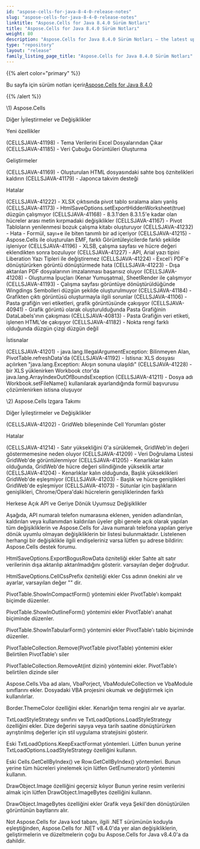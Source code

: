 ```yaml
---
id: "aspose-cells-for-java-8-4-0-release-notes"
slug: "aspose-cells-for-java-8-4-0-release-notes"
linktitle: "Aspose.Cells for Java 8.4.0 Sürüm Notları"
title: "Aspose.Cells for Java 8.4.0 Sürüm Notları"
weight: 80
description: "Aspose.Cells for Java 8.4.0 Sürüm Notları – the latest updates and fixes."
type: "repository"
layout: "release"
family_listing_page_title: "Aspose.Cells for Java 8.4.0 Sürüm Notları"
---
```

{{% alert color="primary" %}} 

 Bu sayfa için sürüm notları içerir[Aspose.Cells for Java 8.4.0](https://releases.aspose.com/cells/java/new-releases/aspose.cells-for-java-8.4.0/)

{{% /alert %}} 

\1) Aspose.Cells

Diğer İyileştirmeler ve Değişiklikler

Yeni özellikler

(CELLSJAVA-41198) - Tema Verilerini Excel Dosyalarından Çıkar
(CELLSJAVA-41185) - Veri Çubuğu Görüntüleri Oluşturma

Geliştirmeler

(CELLSJAVA-41169) - Oluşturulan HTML dosyasındaki sahte boş öznitelikleri kaldırın
(CELLSJAVA-41179) - Japonca takvim desteği

Hatalar

(CELLSJAVA-41222) - XLSX çıktısında pivot tablo sıralama alanı yanlış
(CELLSJAVA-41173) - HtmlSaveOptions.setExportHiddenWorksheet(true) düzgün çalışmıyor
(CELLSJAVA-41168) - 8.3.1'den 8.3.1.5'e kadar olan hücreler arası metin kırpmadaki değişiklikler
(CELLSJAVA-41167) - Pivot Tabloların yenilenmesi bozuk çalışma kitabı oluşturuyor
(CELLSJAVA-41232) - Hata - Formül, sayı+e ile biten tanımlı bir ad içeriyor
(CELLSJAVA-41215) - Aspose.Cells ile oluşturulan EMF, farklı Görüntüleyicilerde farklı şekilde işleniyor
(CELLSJAVA-41196) - XLSB, çalışma sayfası ve hücre değeri eklendikten sonra bozuluyor
(CELLSJAVA-41227) - API, Arial yazı tipini Liberation Yazı Tipleri ile değiştiremez
(CELLSJAVA-41224) - Excel'i PDF'e dönüştürürken görüntü dönüştürmede hata
(CELLSJAVA-41223) - Dışa aktarılan PDF dosyalarının imzalanması başarısız oluyor
(CELLSJAVA-41208) - Oluşturma İpuçları (Kenar Yumuşatma), SheetRender ile çalışmıyor
(CELLSJAVA-41193) - Çalışma sayfası görüntüye dönüştürüldüğünde Wingdings Sembolleri düzgün şekilde oluşturulmuyor
(CELLSJAVA-41184) - Grafikten çıktı görüntüsü oluşturmayla ilgili sorunlar
(CELLSJAVA-41106) - Pasta grafiğin veri etiketleri, grafik görüntüsünde çakışıyor
(CELLSJAVA-40941) - Grafik görüntü olarak oluşturulduğunda Pasta Grafiğinin DataLabels'ının çakışması
(CELLSJAVA-40813) - Pasta Grafiğin veri etiketi, işlenen HTML'de çakışıyor
(CELLSJAVA-41182) - Nokta rengi farklı olduğunda düzgün çizgi düzgün değil

İstisnalar

(CELLSJAVA-41201) - java.lang.IllegalArgumentException: Bilinmeyen Alan, PivotTable.refreshData'da
(CELLSJAVA-41192) - İstisna: XLS dosyası açılırken "java.lang.Exception: Akışın sonuna ulaşıldı"
(CELLSJAVA-41228) - bir XLS yüklenirken Workbook ctor'da java.lang.ArrayIndexOutOfBoundsException
(CELLSJAVA-41211) - Dosya adı Workbook.setFileName() kullanılarak ayarlandığında formül başvurusu çözümlenirken istisna oluşuyor

\2) Aspose.Cells Izgara Takımı

Diğer İyileştirmeler ve Değişiklikler

(CELLSJAVA-41202) - GridWeb bileşeninde Cell Yorumları göster

Hatalar

(CELLSJAVA-41214) - Satır yüksekliğini 0'a sürüklemek, GridWeb'in değeri göstermemesine neden oluyor
(CELLSJAVA-41209) - Veri Doğrulama Listesi GridWeb'de görüntülenmiyor
(CELLSJAVA-41205) - Kenarlıklar kalın olduğunda, GridWeb'de hücre değeri silindiğinde yükseklik artar
(CELLSJAVA-41204) - Kenarlıklar kalın olduğunda, Başlık yükseklikleri GridWeb'de eşleşmiyor
(CELLSJAVA-41203) - Başlık ve hücre genişlikleri GridWeb'de eşleşmiyor
(CELLSJAVA-41073) - Sütunlar için başlıkların genişlikleri, Chrome/Opera'daki hücrelerin genişliklerinden farklı

Herkese Açık API ve Geriye Dönük Uyumsuz Değişiklikler

Aşağıda, API numaralı telefon numarasına eklenen, yeniden adlandırılan, kaldırılan veya kullanımdan kaldırılan üyeler gibi genele açık olarak yapılan tüm değişikliklerin ve Aspose.Cells for Java numaralı telefona yapılan geriye dönük uyumlu olmayan değişikliklerin bir listesi bulunmaktadır. Listelenen herhangi bir değişiklikle ilgili endişeleriniz varsa lütfen şu adrese bildirin: Aspose.Cells destek forumu.

 HtmlSaveOptions.ExportBogusRowData özniteliği ekler
Sahte alt satır verilerinin dışa aktarılıp aktarılmadığını gösterir. varsayılan değer doğrudur.

 HtmlSaveOptions.CellCssPrefix özniteliği ekler
Css adının önekini alır ve ayarlar, varsayılan değer "" dir.

 PivotTable.ShowInCompactForm() yöntemini ekler
PivotTable'ı kompakt biçimde düzenler.

 PivotTable.ShowInOutlineForm() yöntemini ekler
PivotTable'ı anahat biçiminde düzenler.

 PivotTable.ShowInTabularForm() yöntemini ekler
PivotTable'ı tablo biçiminde düzenler.

 PivotTableCollection.Remove(PivotTable pivotTable) yöntemini ekler
Belirtilen PivotTable'ı siler

 PivotTableCollection.RemoveAt(int dizini) yöntemini ekler.
PivotTable'ı belirtilen dizinde siler

Aspose.Cells.Vba ad alanı, VbaPorject, VbaModuleCollection ve VbaModule sınıflarını ekler.
Dosyadaki VBA projesini okumak ve değiştirmek için kullanılırlar.

 Border.ThemeColor özelliğini ekler.
Kenarlığın tema rengini alır ve ayarlar.

 TxtLoadStyleStrategy sınıfını ve TxtLoadOptions.LoadStyleStrategy özelliğini ekler.
Dize değerini sayıya veya tarih saatine dönüştürürken ayrıştırılmış değerler için stil uygulama stratejisini gösterir.

 Eski TxtLoadOptions.KeepExactFormat yöntemleri.
Lütfen bunun yerine TxtLoadOptions.LoadStyleStrategy özelliğini kullanın.

 Eski Cells.GetCellByIndex() ve Row.GetCellByIndex() yöntemleri.
Bunun yerine tüm hücreleri yinelemek için lütfen GetEnumerator() yöntemini kullanın.

 DrawObject.Image özelliğini geçersiz kılıyor
Bunun yerine resim verilerini almak için lütfen DrawObject.ImageBytes özelliğini kullanın.

 DrawObject.ImageBytes özelliğini ekler
Grafik veya Şekil'den dönüştürülen görüntünün baytlarını alır.


Not
Aspose.Cells for Java kod tabanı, ilgili .NET sürümünün koduyla eşleştiğinden, Aspose.Cells for .NET v8.4.0'da yer alan değişikliklerin, geliştirmelerin ve düzeltmelerin çoğu bu Aspose.Cells for Java v8.4.0'a da dahildir.
